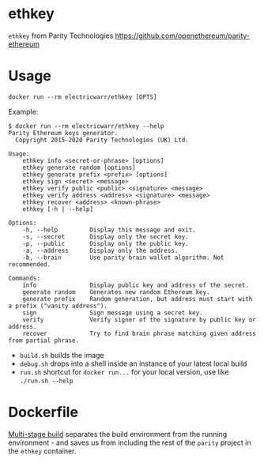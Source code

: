 # ethkey
`ethkey` from Parity Technologies https://github.com/openethereum/parity-ethereum

# Usage

`docker run --rm electricwarr/ethkey [OPTS]`

Example:

```
$ docker run --rm electricwarr/ethkey --help
Parity Ethereum keys generator.
  Copyright 2015-2020 Parity Technologies (UK) Ltd.

Usage:
    ethkey info <secret-or-phrase> [options]
    ethkey generate random [options]
    ethkey generate prefix <prefix> [options]
    ethkey sign <secret> <message>
    ethkey verify public <public> <signature> <message>
    ethkey verify address <address> <signature> <message>
    ethkey recover <address> <known-phrase>
    ethkey [-h | --help]

Options:
    -h, --help         Display this message and exit.
    -s, --secret       Display only the secret key.
    -p, --public       Display only the public key.
    -a, --address      Display only the address.
    -b, --brain        Use parity brain wallet algorithm. Not recommended.

Commands:
    info               Display public key and address of the secret.
    generate random    Generates new random Ethereum key.
    generate prefix    Random generation, but address must start with a prefix ("vanity address").
    sign               Sign message using a secret key.
    verify             Verify signer of the signature by public key or address.
    recover            Try to find brain phrase matching given address from partial phrase.
```

- `build.sh` builds the image
- `debug.sh` drops into a shell inside an instance of your latest local build
- `run.sh`   shortcut for `docker run...` for your local version, use like `./run.sh --help`

# Dockerfile

[Multi-stage build](https://docs.docker.com/develop/develop-images/multistage-build/) separates the build environment from the running environment - and saves us from including the rest of the `parity` project in the `ethkey` container.

